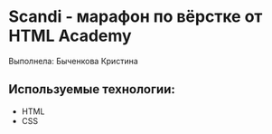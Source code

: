 # Scandi - марафон по вёрстке от HTML Academy
Выполнела: Быченкова Кристина

## Используемые технологии: 
- HTML
- CSS
